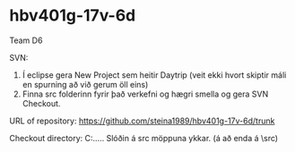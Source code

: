 # hbv401g-17v-6d
Team D6

SVN:
1. Í eclipse gera New Project sem heitir Daytrip (veit ekki hvort skiptir máli en spurning að við gerum öll eins)
2. Finna src folderinn fyrir það verkefni og hægri smella og gera SVN Checkout.

URL of repository:
https://github.com/steina1989/hbv401g-17v-6d/trunk

Checkout directory:
C:..... Slóðin á src möppuna ykkar. (á að enda á \src)
